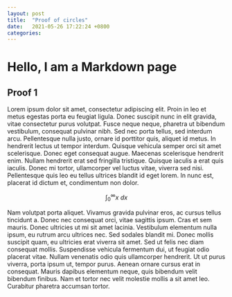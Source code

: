 ```yaml
---
layout: post
title:  "Proof of circles"
date:   2021-05-26 17:22:24 +0800
categories: 
---
```


# Hello, I am a Markdown page

## Proof 1
Lorem ipsum dolor sit amet, consectetur adipiscing elit. Proin in leo et metus egestas porta eu feugiat ligula. Donec suscipit nunc in elit gravida, vitae consectetur purus volutpat. Fusce neque neque, pharetra ut bibendum vestibulum, consequat pulvinar nibh. Sed nec porta tellus, sed interdum arcu. Pellentesque nulla justo, ornare id porttitor quis, aliquet id metus. In hendrerit lectus ut tempor interdum. Quisque vehicula semper orci sit amet scelerisque. Donec eget consequat augue. Maecenas scelerisque hendrerit enim. Nullam hendrerit erat sed fringilla tristique. Quisque iaculis a erat quis iaculis. Donec mi tortor, ullamcorper vel luctus vitae, viverra sed nisi. Pellentesque quis leo eu tellus ultrices blandit id eget lorem. In nunc est, placerat id dictum et, condimentum non dolor.

$$
 \int_0^\infty x \ dx
$$

Nam volutpat porta aliquet. Vivamus gravida pulvinar eros, ac cursus tellus tincidunt a. Donec nec consequat orci, vitae sagittis ipsum. Cras et sem mauris. Donec ultricies ut mi sit amet lacinia. Vestibulum elementum nulla ipsum, eu rutrum arcu ultrices nec. Sed sodales blandit mi. Donec mollis suscipit quam, eu ultricies erat viverra sit amet. Sed ut felis nec diam consequat mollis. Suspendisse vehicula fermentum dui, ut feugiat odio placerat vitae. Nullam venenatis odio quis ullamcorper hendrerit. Ut ut purus viverra, porta ipsum ut, tempor purus. Aenean ornare cursus erat in consequat. Mauris dapibus elementum neque, quis bibendum velit bibendum finibus. Nam et tortor nec velit molestie mollis a sit amet leo. Curabitur pharetra accumsan tortor.